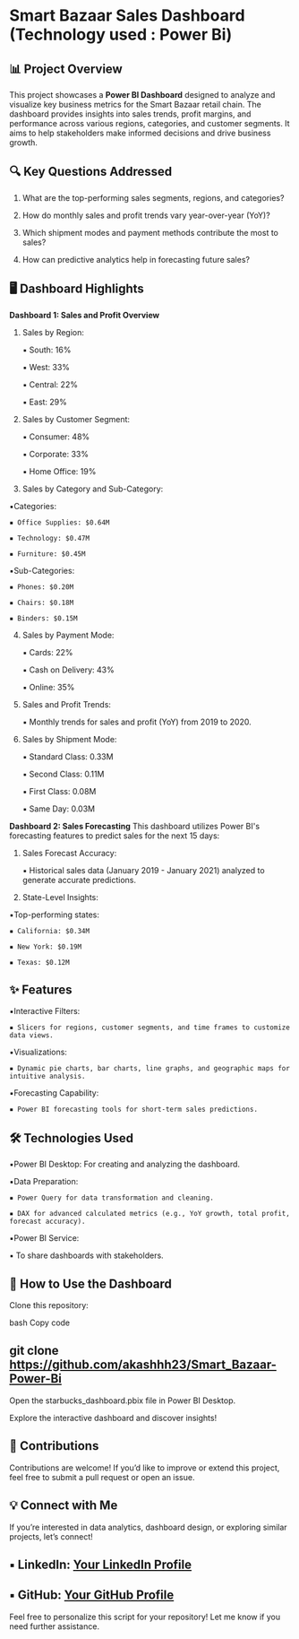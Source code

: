 # Smart Bazaar Sales Dashboard (Technology used : Power Bi)
## 📊 Project Overview
This project showcases a **Power BI Dashboard** designed to analyze and visualize key business metrics for the Smart Bazaar retail chain. The dashboard provides insights into sales trends, profit margins, and performance across various regions, categories, and customer segments. It aims to help stakeholders make informed decisions and drive business growth.

## 🔍 Key Questions Addressed
1. What are the top-performing sales segments, regions, and categories?

2. How do monthly sales and profit trends vary year-over-year (YoY)?

3. Which shipment modes and payment methods contribute the most to sales?
4. How can predictive analytics help in forecasting future sales?

## 🖥️ Dashboard Highlights
**Dashboard 1: Sales and Profit Overview**

1. Sales by Region:

    ▪ South: 16%
    
    ▪ West: 33%
    
    ▪ Central: 22%
    
    ▪ East: 29%

2. Sales by Customer Segment:

    ▪ Consumer: 48%
    
    ▪ Corporate: 33%
    
    ▪ Home Office: 19%

3. Sales by Category and Sub-Category:

  ▪️Categories:

    ▪ Office Supplies: $0.64M
    
    ▪ Technology: $0.47M
    
    ▪ Furniture: $0.45M

  ▪️Sub-Categories:

    ▪ Phones: $0.20M
    
    ▪ Chairs: $0.18M
    
    ▪ Binders: $0.15M

4. Sales by Payment Mode:

    ▪ Cards: 22%
    
    ▪ Cash on Delivery: 43%
    
    ▪ Online: 35%

5. Sales and Profit Trends:

    ▪ Monthly trends for sales and profit (YoY) from 2019 to 2020.

6. Sales by Shipment Mode:

    ▪ Standard Class: 0.33M
    
    ▪ Second Class: 0.11M
    
    ▪ First Class: 0.08M
    
    ▪ Same Day: 0.03M

**Dashboard 2: Sales Forecasting**
This dashboard utilizes Power BI's forecasting features to predict sales for the next 15 days:

1. Sales Forecast Accuracy:

    ▪ Historical sales data (January 2019 - January 2021) analyzed to generate accurate predictions.

2. State-Level Insights:

  ▪️Top-performing states:

    ▪ California: $0.34M
    
    ▪ New York: $0.19M
    
    ▪ Texas: $0.12M

## ✨ Features
▪️Interactive Filters:

    ▪ Slicers for regions, customer segments, and time frames to customize data views.

▪️Visualizations:

    ▪ Dynamic pie charts, bar charts, line graphs, and geographic maps for intuitive analysis.

▪️Forecasting Capability:

    ▪ Power BI forecasting tools for short-term sales predictions.

## 🛠️ Technologies Used
▪️Power BI Desktop: For creating and analyzing the dashboard.

▪️Data Preparation:

    ▪ Power Query for data transformation and cleaning.
    
    ▪ DAX for advanced calculated metrics (e.g., YoY growth, total profit, forecast accuracy).

▪️Power BI Service:

  ▪ To share dashboards with stakeholders.

## 🚀 How to Use the Dashboard
Clone this repository:

bash
Copy code
## git clone https://github.com/akashhh23/Smart_Bazaar-Power-Bi  
Open the starbucks_dashboard.pbix file in Power BI Desktop.

Explore the interactive dashboard and discover insights!

## 📢 Contributions
Contributions are welcome! If you’d like to improve or extend this project, feel free to submit a pull request or open an issue.

## 💡 Connect with Me
If you’re interested in data analytics, dashboard design, or exploring similar projects, let’s connect!

## ▪ LinkedIn: [Your LinkedIn Profile](https://www.linkedin.com/in/akash-patil-674569219)
## ▪ GitHub: [Your GitHub Profile](https://github.com/akashhh23)

Feel free to personalize this script for your repository! Let me know if you need further assistance.
